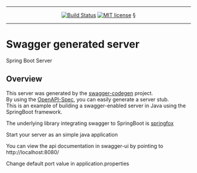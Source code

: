 ***

<div align="center">

[![Build Status](https://travis-ci.org/magx2/jSuplaServerMock.svg?branch=master)](https://travis-ci.org/magx2/jSuplaServerMock)
[![MIT license](http://img.shields.io/badge/license-MIT-brightgreen.svg?style=flat)](http://opensource.org/licenses/MIT)
§
</div>

***

# Swagger generated server

Spring Boot Server 


## Overview  
This server was generated by the [swagger-codegen](https://github.com/swagger-api/swagger-codegen) project.  
By using the [OpenAPI-Spec](https://github.com/swagger-api/swagger-core), you can easily generate a server stub.  
This is an example of building a swagger-enabled server in Java using the SpringBoot framework.  

The underlying library integrating swagger to SpringBoot is [springfox](https://github.com/springfox/springfox)  

Start your server as an simple java application  

You can view the api documentation in swagger-ui by pointing to  
http://localhost:8080/  

Change default port value in application.properties